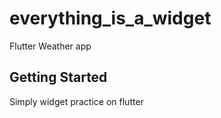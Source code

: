 # everything_is_a_widget

Flutter Weather app 

## Getting Started

Simply widget practice on flutter 